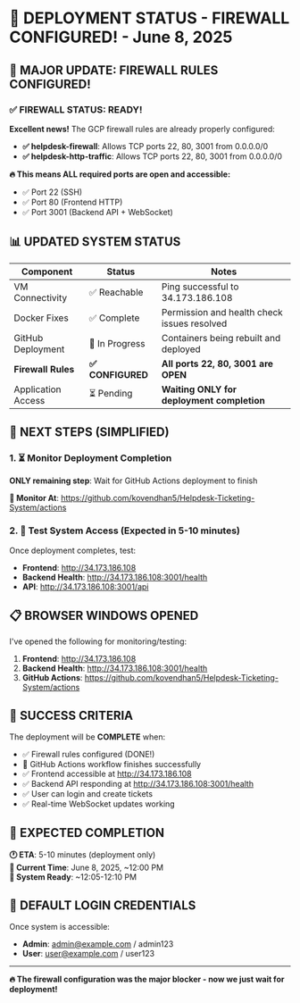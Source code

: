# 🎯 DEPLOYMENT STATUS - FIREWALL CONFIGURED! - June 8, 2025

## 🎉 MAJOR UPDATE: FIREWALL RULES CONFIGURED!

### ✅ FIREWALL STATUS: READY!

**Excellent news!** The GCP firewall rules are already properly configured:

- **✅ helpdesk-firewall**: Allows TCP ports 22, 80, 3001 from 0.0.0.0/0
- **✅ helpdesk-http-traffic**: Allows TCP ports 22, 80, 3001 from 0.0.0.0/0

**🔥 This means ALL required ports are open and accessible:**

- ✅ Port 22 (SSH)
- ✅ Port 80 (Frontend HTTP)
- ✅ Port 3001 (Backend API + WebSocket)

## 📊 UPDATED SYSTEM STATUS

| Component          | Status            | Notes                                       |
| ------------------ | ----------------- | ------------------------------------------- |
| VM Connectivity    | ✅ Reachable      | Ping successful to 34.173.186.108           |
| Docker Fixes       | ✅ Complete       | Permission and health check issues resolved |
| GitHub Deployment  | 🔄 In Progress    | Containers being rebuilt and deployed       |
| **Firewall Rules** | **✅ CONFIGURED** | **All ports 22, 80, 3001 are OPEN**         |
| Application Access | ⏳ Pending        | **Waiting ONLY for deployment completion**  |

## 🚀 NEXT STEPS (SIMPLIFIED)

### 1. ⏳ Monitor Deployment Completion

**ONLY remaining step**: Wait for GitHub Actions deployment to finish

**📍 Monitor At**: https://github.com/kovendhan5/Helpdesk-Ticketing-System/actions

### 2. 🧪 Test System Access (Expected in 5-10 minutes)

Once deployment completes, test:

- **Frontend**: http://34.173.186.108
- **Backend Health**: http://34.173.186.108:3001/health
- **API**: http://34.173.186.108:3001/api

## 📋 BROWSER WINDOWS OPENED

I've opened the following for monitoring/testing:

1. **Frontend**: http://34.173.186.108
2. **Backend Health**: http://34.173.186.108:3001/health
3. **GitHub Actions**: https://github.com/kovendhan5/Helpdesk-Ticketing-System/actions

## 🎯 SUCCESS CRITERIA

The deployment will be **COMPLETE** when:

- ✅ Firewall rules configured (DONE!)
- 🔄 GitHub Actions workflow finishes successfully
- ✅ Frontend accessible at http://34.173.186.108
- ✅ Backend API responding at http://34.173.186.108:3001/health
- ✅ User can login and create tickets
- ✅ Real-time WebSocket updates working

## 🎉 EXPECTED COMPLETION

**🕐 ETA**: 5-10 minutes (deployment only)  
**📍 Current Time**: June 8, 2025, ~12:00 PM  
**🎯 System Ready**: ~12:05-12:10 PM

## 👤 DEFAULT LOGIN CREDENTIALS

Once system is accessible:

- **Admin**: admin@example.com / admin123
- **User**: user@example.com / user123

---

**🔥 The firewall configuration was the major blocker - now we just wait for deployment!**
